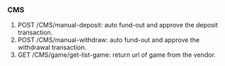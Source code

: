 
### CMS

1. POST /CMS/manual-deposit: auto fund-out and approve the deposit transaction.
2. POST /CMS/manual-withdraw: auto fund-out and approve the withdrawal transaction.
3. GET /CMS/game/get-list-game: return url of game from the vendor. 
